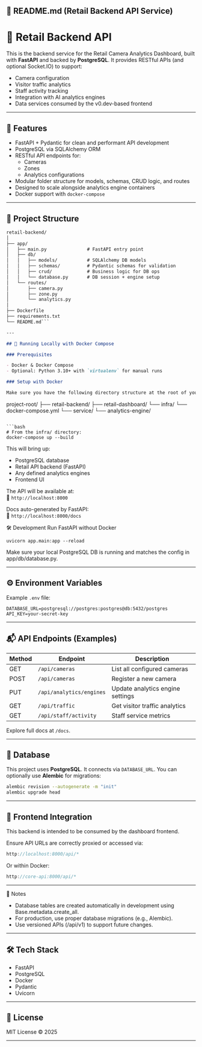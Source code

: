 ## **📝 README.md (Retail Backend API Service)**

# 🧠 Retail Backend API

This is the backend service for the Retail Camera Analytics Dashboard, built with **FastAPI** and backed by **PostgreSQL**. It provides RESTful APIs (and optional Socket.IO) to support:

- Camera configuration
- Visitor traffic analytics
- Staff activity tracking
- Integration with AI analytics engines
- Data services consumed by the v0.dev-based frontend

---

## 🚀 Features

- FastAPI + Pydantic for clean and performant API development
- PostgreSQL via SQLAlchemy ORM
- RESTful API endpoints for:
  - Cameras
  - Zones
  - Analytics configurations
- Modular folder structure for models, schemas, CRUD logic, and routes
- Designed to scale alongside analytics engine containers
- Docker support with `docker-compose`

---

## 📁 Project Structure
```markdown
retail-backend/
│
├── app/
│   ├── main.py               # FastAPI entry point
│   ├── db/
│   │   ├── models/           # SQLAlchemy DB models
│   │   ├── schemas/          # Pydantic schemas for validation
│   │   ├── crud/             # Business logic for DB ops
│   │   └── database.py       # DB session + engine setup
│   └── routes/
│       ├── camera.py
│       ├── zone.py
│       └── analytics.py
│
├── Dockerfile
├── requirements.txt
└── README.md```

---

## 🚀 Running Locally with Docker Compose

### Prerequisites

- Docker & Docker Compose
- Optional: Python 3.10+ with `virtualenv` for manual runs

### Setup with Docker

Make sure you have the following directory structure at the root of your infra setup:

```
project-root/
├── retail-backend/
├── retail-dashboard/
└── infra/
    └── docker-compose.yml
└── service/
    └── analytics-engine/
```

```bash
# From the infra/ directory:
docker-compose up --build
```

This will bring up:
- PostgreSQL database
- Retail API backend (FastAPI)
- Any defined analytics engines
- Frontend UI

The API will be available at:  
📍 `http://localhost:8000`

Docs auto-generated by FastAPI:  
🧾 `http://localhost:8000/docs`


🛠 Development
Run FastAPI without Docker
```
uvicorn app.main:app --reload
```

Make sure your local PostgreSQL DB is running and matches the config in app/db/database.py.

---

## ⚙️ Environment Variables

Example `.env` file:

```env
DATABASE_URL=postgresql://postgres:postgres@db:5432/postgres
API_KEY=your-secret-key
```

---

## 📬 API Endpoints (Examples)

| Method | Endpoint                  | Description                        |
|--------|---------------------------|------------------------------------|
| GET    | `/api/cameras`            | List all configured cameras        |
| POST   | `/api/cameras`            | Register a new camera              |
| PUT    | `/api/analytics/engines`  | Update analytics engine settings   |
| GET    | `/api/traffic`            | Get visitor traffic analytics      |
| GET    | `/api/staff/activity`     | Staff service metrics              |

Explore full docs at `/docs`.

---

## 🧱 Database

This project uses **PostgreSQL**. It connects via `DATABASE_URL`. You can optionally use **Alembic** for migrations:

```bash
alembic revision --autogenerate -m "init"
alembic upgrade head
```

---

## 🧩 Frontend Integration

This backend is intended to be consumed by the dashboard frontend.

Ensure API URLs are correctly proxied or accessed via:

```ts
http://localhost:8000/api/*
```

Or within Docker:

```ts
http://core-api:8000/api/*
```

---

📌 Notes
- Database tables are created automatically in development using Base.metadata.create_all.
- For production, use proper database migrations (e.g., Alembic).
- Use versioned APIs (/api/v1) to support future changes.

---

## 🛠 Tech Stack

- FastAPI
- PostgreSQL
- Docker
- Pydantic
- Uvicorn

---

## 📄 License

MIT License © 2025

---

